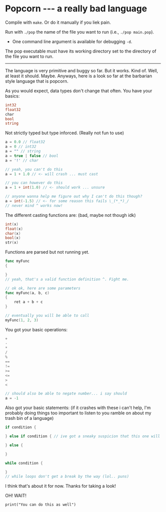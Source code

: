 # Popcorn --- a really bad language

Compile with `make`. Or do it manually if you liek pain.

Run with `./pop` the name of the file you want to run (i.e., `./pop main.pop`).

* One command line argument is available for debugging `-d`.

The pop executable must have its working directory set to the directory of the file you want to run.

---
The language is very primitive and buggy so far. But it works. Kind of. Well, at least it should. Maybe. Anyways, here is a look so far at the barbarian style language that is popcorn.

As you would expect, data types don't change that often.
You have your basics:
```go
int32
float32
char
bool
string
```

Not strictly typed but type inforced. (Really not fun to use)
```cpp
a = 0.0 // float32
a = 0 // int32
a = "" // string
a = true | false // bool
a = '!' // char

// yeah, you can't do this
a = 1 + 1.0 // <- will crash ... must cast

// you can however do this
a = 1 + int(1.0) // <- should work ... unsure

// anyone wanna help me figure out why I can't do this though?
a = int(-1.5) // <- for some reason this fails \_(*_*)_/
// never mind ^ works now!
```
The different casting functions are: (bad, maybe not though idk)
```cpp
int(x)
float(x)
char(x)
bool(x)
str(x)
```
Functions are parsed but not running yet.
```go
func myFunc 
{

}
// yeah, that's a valid function definition ^. Fight me.

// ok ok, here are some parameters
func myFunc(a, b, c)
{
    ret a + b + c
}

// eventually you will be able to call
myFunc(1, 2, 3)
```
You got your basic operations:
```go
+
-
*
/
%
==
!=
>=
<=
>
<

// should also be able to negate number... i say should
a = -1
```
Also got your basic statements: (if it crashes with these i can't help, I'm probably doing things too important to listen to you ramble on about my trash bin of a language)
```cpp
if condition {

} else if condition { // ive got a sneaky suspicion that this one will fail

} else {

}

while condition {

}
// while loops don't get a break by the way (lol.. puns)
```
I think that's about it for now. Thanks for taking a look!







OH! WAIT!
```
print("You can do this as well")
```
